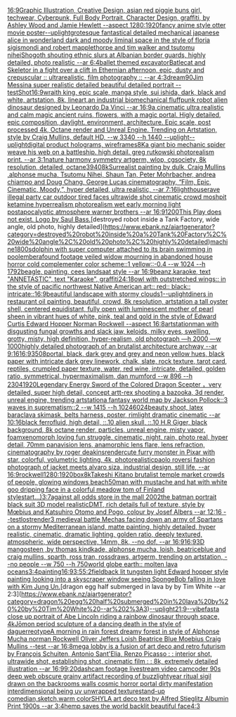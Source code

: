 [16:9](https://www.ebank.nz/aiartgenerator?category=16%3A9)[Graphic Illustration, Creative Design, asian red piggie buns girl, techwear, Cyberpunk, Full Body Portrait, Character Design, graffiti, by Ashley Wood and Jamie Hewlett --aspect 1280:1920](https://www.ebank.nz/aiartgenerator?category=Graphic%20Illustration%2C%20Creative%20Design%2C%20asian%20red%20piggie%20buns%20girl%2C%20techwear%2C%20Cyberpunk%2C%20Full%20Body%20Portrait%2C%20Character%20Design%2C%20graffiti%2C%20by%20Ashley%20Wood%20and%20Jamie%20Hewlett%20--aspect%201280%3A1920)[fancy anime style otter movie poster](https://www.ebank.nz/aiartgenerator?category=fancy%20anime%20style%20otter%20movie%20poster)[--uplight](https://www.ebank.nz/aiartgenerator?category=--uplight)[grotesque fantastical detailed mechanical japanese alice in wonderland dark and moody liminal space in the style of floria sigismondi and robert mapplethorpe and tim walker and tsutomu nihei](https://www.ebank.nz/aiartgenerator?category=grotesque%20fantastical%20detailed%20mechanical%20japanese%20alice%20in%20wonderland%20dark%20and%20moody%20liminal%20space%20in%20the%20style%20of%20floria%20sigismondi%20and%20robert%20mapplethorpe%20and%20tim%20walker%20and%20tsutomu%20nihei)[Shogoth shouting ethnic slurs at Albanian border guards, highly detailed, photo realistic --ar 6:4](https://www.ebank.nz/aiartgenerator?category=Shogoth%20shouting%20ethnic%20slurs%20at%20Albanian%20border%20guards%2C%20highly%20detailed%2C%20photo%20realistic%20--ar%206%3A4)[ballet themed excavator](https://www.ebank.nz/aiartgenerator?category=ballet%20themed%20excavator)[Batlecat and Skeletor in a fight over a clift in Ethernian afternoon, epic,  dusty and crepuscular :: ultrarealistic,  film photography :: --ar 4:3](https://www.ebank.nz/aiartgenerator?category=Batlecat%20and%20Skeletor%20in%20a%20fight%20over%20a%20clift%20in%20Ethernian%20afternoon%2C%20epic%2C%20%20dusty%20and%20crepuscular%20%3A%3A%20ultrarealistic%2C%20%20film%20photography%20%3A%3A%20--ar%204%3A3)[dream](https://www.ebank.nz/aiartgenerator?category=dream)[90](https://www.ebank.nz/aiartgenerator?category=90)[Jim Messina super realistic detailed beautiful detailed portrait --test](https://www.ebank.nz/aiartgenerator?category=Jim%20Messina%20super%20realistic%20detailed%20beautiful%20detailed%20portrait%20--test)[Shot](https://www.ebank.nz/aiartgenerator?category=Shot)[16:9](https://www.ebank.nz/aiartgenerator?category=16%3A9)[wraith king, epic scale, manga style, sui ishida, dark, black and white, artstation, 8k, lineart,](https://www.ebank.nz/aiartgenerator?category=wraith%20king%2C%20epic%20scale%2C%20manga%20style%2C%20sui%20ishida%2C%20dark%2C%20black%20and%20white%2C%20artstation%2C%208k%2C%20lineart%2C)[an industrial biomechanical fluffpunk robot alien dinosaur designed by Leonardo Da Vinci --ar 16:9](https://www.ebank.nz/aiartgenerator?category=an%20industrial%20biomechanical%20fluffpunk%20robot%20alien%20dinosaur%20designed%20by%20Leonardo%20Da%20Vinci%20--ar%2016%3A9)[a cinematic ultra realistic and calm magic ancient ruins, flowers, with a magic portal. Higly detailed, epic composition, daylight. environment, architecture. Epic scale, post processed 4k, Octane render and Unreal Engine. Trending on Artstation, style by Craig Mullins, default HD, --w 3340 --h 1440 --uplight](https://www.ebank.nz/aiartgenerator?category=a%20cinematic%20ultra%20realistic%20and%20calm%20magic%20ancient%20ruins%2C%20flowers%2C%20with%20a%20magic%20portal.%20Higly%20detailed%2C%20epic%20composition%2C%20daylight.%20environment%2C%20architecture.%20Epic%20scale%2C%20post%20processed%204k%2C%20Octane%20render%20and%20Unreal%20Engine.%20Trending%20on%20Artstation%2C%20style%20by%20Craig%20Mullins%2C%20default%20HD%2C%20--w%203340%20--h%201440%20--uplight)[--uplight](https://www.ebank.nz/aiartgenerator?category=--uplight)[digital product holograms, wireframes](https://www.ebank.nz/aiartgenerator?category=digital%20product%20holograms%2C%20wireframes)[8K](https://www.ebank.nz/aiartgenerator?category=8K)[a giant bio mechanic spider weave his web on a battleship. high detail. greg rutkowski photorealism print.  --ar 3:1](https://www.ebank.nz/aiartgenerator?category=a%20giant%20bio%20mechanic%20spider%20weave%20his%20web%20on%20a%20battleship.%20high%20detail.%20greg%20rutkowski%20photorealism%20print.%20%20--ar%203%3A1)[nature harmony symmetry artgerm, wlop, cgsociety, 8k resolution, detailed, octane](https://www.ebank.nz/aiartgenerator?category=nature%20harmony%20symmetry%20artgerm%2C%20wlop%2C%20cgsociety%2C%208k%20resolution%2C%20detailed%2C%20octane)[3940](https://www.ebank.nz/aiartgenerator?category=3940)[8k](https://www.ebank.nz/aiartgenerator?category=8k)[Surrealist painting by dulk, Craig Mullins ,alphonse mucha, Tsutomu Nihei, Shaun Tan, Peter Mohrbacher, andrea chiampo and Doug Chang, George Lucas cinematography, “Film, Epic, Cinematic, Moody,”, hyper detailed, ultra realistic, --ar 7:16](https://www.ebank.nz/aiartgenerator?category=Surrealist%20painting%20by%20dulk%2C%20Craig%20Mullins%20%2Calphonse%20mucha%2C%20Tsutomu%20Nihei%2C%20Shaun%20Tan%2C%20Peter%20Mohrbacher%2C%20andrea%20chiampo%20and%20Doug%20Chang%2C%20George%20Lucas%20cinematography%2C%20%E2%80%9CFilm%2C%20Epic%2C%20Cinematic%2C%20Moody%2C%E2%80%9D%2C%20hyper%20detailed%2C%20ultra%20realistic%2C%20--ar%207%3A16)[lighthouse](https://www.ebank.nz/aiartgenerator?category=lighthouse)[rave illegal party car outdoor tired faces ultrawide shot cinematic crowd moshpit ketamine hyperrealism photorealism wet early morning light postapocalyptic atmosphere warner brothers  --ar 16:9](https://www.ebank.nz/aiartgenerator?category=rave%20illegal%20party%20car%20outdoor%20tired%20faces%20ultrawide%20shot%20cinematic%20crowd%20moshpit%20ketamine%20hyperrealism%20photorealism%20wet%20early%20morning%20light%20postapocalyptic%20atmosphere%20warner%20brothers%20%20--ar%2016%3A9)[1200](https://www.ebank.nz/aiartgenerator?category=1200)[This Play does not exist. Logo by Saul Bass.](https://www.ebank.nz/aiartgenerator?category=This%20Play%20does%20not%20exist.%20Logo%20by%20Saul%20Bass.)[destroyed robot inside a Tank Factory, wide angle, old photo, highly detailed](https://www.ebank.nz/aiartgenerator?category=destroyed%20robot%20inside%20a%20Tank%20Factory%2C%20wide%20angle%2C%20old%20photo%2C%20highly%20detailed)[machine](https://www.ebank.nz/aiartgenerator?category=machine)[1800s](https://www.ebank.nz/aiartgenerator?category=1800s)[dolphin with super computer attached to its brain swimming in pool](https://www.ebank.nz/aiartgenerator?category=dolphin%20with%20super%20computer%20attached%20to%20its%20brain%20swimming%20in%20pool)[embera](https://www.ebank.nz/aiartgenerator?category=embera)[found footage veiled widow mourning in abandoned house horror cold complementer color scheme::1 yellow::-0.4 --w 1024 --h 1792](https://www.ebank.nz/aiartgenerator?category=found%20footage%20veiled%20widow%20mourning%20in%20abandoned%20house%20horror%20cold%20complementer%20color%20scheme%3A%3A1%20yellow%3A%3A-0.4%20--w%201024%20--h%201792)[beagle, painting, cees landsaat style --ar 16:9](https://www.ebank.nz/aiartgenerator?category=beagle%2C%20painting%2C%20cees%20landsaat%20style%20--ar%2016%3A9)[beanz,karaoke, text "ANNETASTIC", text "Karaoke", graffiti](https://www.ebank.nz/aiartgenerator?category=beanz%2Ckaraoke%2C%20text%20%22ANNETASTIC%22%2C%20text%20%22Karaoke%22%2C%20graffiti)[24:18](https://www.ebank.nz/aiartgenerator?category=24%3A18)[owl with outstretched wings:: in the style of pacific northwest Native American art:: red:: black:: intricate::](https://www.ebank.nz/aiartgenerator?category=owl%20with%20outstretched%20wings%3A%3A%20in%20the%20style%20of%20pacific%20northwest%20Native%20American%20art%3A%3A%20red%3A%3A%20black%3A%3A%20intricate%3A%3A)[16:9](https://www.ebank.nz/aiartgenerator?category=16%3A9)[beautiful landscape with stormy clouds](https://www.ebank.nz/aiartgenerator?category=beautiful%20landscape%20with%20stormy%20clouds)[1](https://www.ebank.nz/aiartgenerator?category=1)[--uplight](https://www.ebank.nz/aiartgenerator?category=--uplight)[diners in restaurant oil painting, beautiful, crowd, 8k resolution, artstation a tall oyster shell, centered equidistant, fully open with luminescent mother of pearl sheen in vibrant hues of white, pink, teal and gold  in the style of Edward Curtis Edward Hopper Norman Rockwell --aspect 16:8](https://www.ebank.nz/aiartgenerator?category=diners%20in%20restaurant%20oil%20painting%2C%20beautiful%2C%20crowd%2C%208k%20resolution%2C%20artstation%20a%20tall%20oyster%20shell%2C%20centered%20equidistant%2C%20fully%20open%20with%20luminescent%20mother%20of%20pearl%20sheen%20in%20vibrant%20hues%20of%20white%2C%20pink%2C%20teal%20and%20gold%20%20in%20the%20style%20of%20Edward%20Curtis%20Edward%20Hopper%20Norman%20Rockwell%20--aspect%2016%3A8)[artstation](https://www.ebank.nz/aiartgenerator?category=artstation)[man with disgusting fungal growths and slack jaw, keloids, milky eyes, swelling, grotty, misty, high definition, hyper-realism, old photograph —h 2000 —w 1000](https://www.ebank.nz/aiartgenerator?category=man%20with%20disgusting%20fungal%20growths%20and%20slack%20jaw%2C%20keloids%2C%20milky%20eyes%2C%20swelling%2C%20grotty%2C%20misty%2C%20high%20definition%2C%20hyper-realism%2C%20old%20photograph%20%E2%80%94h%202000%20%E2%80%94w%201000)[highly detailed photograph of an brutalist architecture archway --ar 9:16](https://www.ebank.nz/aiartgenerator?category=highly%20detailed%20photograph%20of%20an%20brutalist%20architecture%20archway%20--ar%209%3A16)[16:9](https://www.ebank.nz/aiartgenerator?category=16%3A9)[350](https://www.ebank.nz/aiartgenerator?category=350)[8](https://www.ebank.nz/aiartgenerator?category=8)[portal, black, dark grey and grey and neon yellow hues, black paper with intricate dark grey linework, chalk, slate, rock texture, tarot card, reptiles, crumpled paper texture, water, red wine, intricate, detailed, golden ratio, symmetrical, hypermaximalism, dan mumford  --w 896  --h 2304](https://www.ebank.nz/aiartgenerator?category=portal%2C%20black%2C%20dark%20grey%20and%20grey%20and%20neon%20yellow%20hues%2C%20black%20paper%20with%20intricate%20dark%20grey%20linework%2C%20chalk%2C%20slate%2C%20rock%20texture%2C%20tarot%20card%2C%20reptiles%2C%20crumpled%20paper%20texture%2C%20water%2C%20red%20wine%2C%20intricate%2C%20detailed%2C%20golden%20ratio%2C%20symmetrical%2C%20hypermaximalism%2C%20dan%20mumford%20%20--w%20896%20%20--h%202304)[1920](https://www.ebank.nz/aiartgenerator?category=1920)[Legendary Energy Sword of the Colored Dragon Scepter ，very detailed, super high detail, concept art](https://www.ebank.nz/aiartgenerator?category=Legendary%20Energy%20Sword%20of%20the%20Colored%20Dragon%20Scepter%20%EF%BC%8Cvery%20detailed%2C%20super%20high%20detail%2C%20concept%20art)[t-rex shooting a bazooka, 3d render, unreal engine, trending artstation](https://www.ebank.nz/aiartgenerator?category=t-rex%20shooting%20a%20bazooka%2C%203d%20render%2C%20unreal%20engine%2C%20trending%20artstation)[a fantasy world map by Jackson Pollock::3 waves in suprematism::2 --w 1415 --h 1024](https://www.ebank.nz/aiartgenerator?category=a%20fantasy%20world%20map%20by%20Jackson%20Pollock%3A%3A3%20waves%20in%20suprematism%3A%3A2%20--w%201415%20--h%201024)[6024](https://www.ebank.nz/aiartgenerator?category=6024)[beauty shoot, latex baraclava skimask, belts harness, poster, rimlight dramatic cinematic --ar 10:16](https://www.ebank.nz/aiartgenerator?category=beauty%20shoot%2C%20latex%20baraclava%20skimask%2C%20belts%20harness%2C%20poster%2C%20rimlight%20dramatic%20cinematic%20--ar%2010%3A16)[black ferrofluid, high detail, ::.10 alien skull, ::.10 H.R Giger, black background, 8k octane render, particles, unreal engine, misty vapor, foam](https://www.ebank.nz/aiartgenerator?category=black%20ferrofluid%2C%20high%20detail%2C%20%3A%3A.10%20alien%20skull%2C%20%3A%3A.10%20H.R%20Giger%2C%20black%20background%2C%208k%20octane%20render%2C%20particles%2C%20unreal%20engine%2C%20misty%20vapor%2C%20foam)[xenomorph loving fun struggle, cinematic, night, rain, photo real, hyper detail, 70mm panavision lens, anamorphic lens flare, lens refraction, cinematography by roger deakins](https://www.ebank.nz/aiartgenerator?category=xenomorph%20loving%20fun%20struggle%2C%20cinematic%2C%20night%2C%20rain%2C%20photo%20real%2C%20hyper%20detail%2C%2070mm%20panavision%20lens%2C%20anamorphic%20lens%20flare%2C%20lens%20refraction%2C%20cinematography%20by%20roger%20deakins)[render](https://www.ebank.nz/aiartgenerator?category=render)[cute furry monster in Pixar with star, colorful, volumetric lighting, 4k, photorealistic](https://www.ebank.nz/aiartgenerator?category=cute%20furry%20monster%20in%20Pixar%20with%20star%2C%20colorful%2C%20volumetric%20lighting%2C%204k%2C%20photorealistic)[paolo roversi fashion photograph of jacket meets alvaro siza, industrial design, still life, --ar 16:9](https://www.ebank.nz/aiartgenerator?category=paolo%20roversi%20fashion%20photograph%20of%20jacket%20meets%20alvaro%20siza%2C%20industrial%20design%2C%20still%20life%2C%20--ar%2016%3A9)[rockwell](https://www.ebank.nz/aiartgenerator?category=rockwell)[1280:1920](https://www.ebank.nz/aiartgenerator?category=1280%3A1920)[box](https://www.ebank.nz/aiartgenerator?category=box)[8k](https://www.ebank.nz/aiartgenerator?category=8k)[Takeshi Kitano brutalist temple market crowds of people, glowing windows beach](https://www.ebank.nz/aiartgenerator?category=Takeshi%20Kitano%20brutalist%20temple%20market%20crowds%20of%20people%2C%20glowing%20windows%20beach)[50](https://www.ebank.nz/aiartgenerator?category=50)[man with mustache and hat with white goo dripping face in a colorful meadow tom of Finland style](https://www.ebank.nz/aiartgenerator?category=man%20with%20mustache%20and%20hat%20with%20white%20goo%20dripping%20face%20in%20a%20colorful%20meadow%20tom%20of%20Finland%20style)[start...)](https://www.ebank.nz/aiartgenerator?category=start...%29)[3:7](https://www.ebank.nz/aiartgenerator?category=3%3A7)[against all odds store in the mall 2002](https://www.ebank.nz/aiartgenerator?category=against%20all%20odds%20store%20in%20the%20mall%202002)[the batman portrait black suit 3D model realistic](https://www.ebank.nz/aiartgenerator?category=the%20batman%20portrait%20black%20suit%203D%20model%20realistic)[DMT,  rich details full of texture, style by Mœbius and Katsuhiro Otomo and Pogo, colour by Josef Albers --ar 12:16 --test](https://www.ebank.nz/aiartgenerator?category=DMT%2C%20%20rich%20details%20full%20of%20texture%2C%20style%20by%20M%C5%93bius%20and%20Katsuhiro%20Otomo%20and%20Pogo%2C%20colour%20by%20Josef%20Albers%20--ar%2012%3A16%20--test)[lost](https://www.ebank.nz/aiartgenerator?category=lost)[render](https://www.ebank.nz/aiartgenerator?category=render)[3 medieval battle Mechas facing down an army of Spartans on a stormy Mediterranean island, matte painting, highly detailed, hyper realistic, cinematic, dramatic lighting, golden ratio, deeply textured, atmospheric, wide perspective, 14mm, 8k, --no dof, --ar 16:9](https://www.ebank.nz/aiartgenerator?category=3%20medieval%20battle%20Mechas%20facing%20down%20an%20army%20of%20Spartans%20on%20a%20stormy%20Mediterranean%20island%2C%20matte%20painting%2C%20highly%20detailed%2C%20hyper%20realistic%2C%20cinematic%2C%20dramatic%20lighting%2C%20golden%20ratio%2C%20deeply%20textured%2C%20atmospheric%2C%20wide%20perspective%2C%2014mm%2C%208k%2C%20--no%20dof%2C%20--ar%2016%3A9)[16:9](https://www.ebank.nz/aiartgenerator?category=16%3A9)[3D mangosteen ,by thomas kindkade, alphonse mucha, loish, beatriceblue and craig mullins, sparth, ross tran, rossdraws, artgerm, trending on artstation, --no people --w 750 --h 750](https://www.ebank.nz/aiartgenerator?category=3D%20mangosteen%20%2Cby%20thomas%20kindkade%2C%20alphonse%20mucha%2C%20loish%2C%20beatriceblue%20and%20craig%20mullins%2C%20sparth%2C%20ross%20tran%2C%20rossdraws%2C%20artgerm%2C%20trending%20on%20artstation%2C%20--no%20people%20--w%20750%20--h%20750)[world globe earth:: molten lava oceans](https://www.ebank.nz/aiartgenerator?category=world%20globe%20earth%3A%3A%20molten%20lava%20oceans)[3:4](https://www.ebank.nz/aiartgenerator?category=3%3A4)[painting](https://www.ebank.nz/aiartgenerator?category=painting)[16:9](https://www.ebank.nz/aiartgenerator?category=16%3A9)[3:5](https://www.ebank.nz/aiartgenerator?category=3%3A5)[5:2](https://www.ebank.nz/aiartgenerator?category=5%3A2)[field](https://www.ebank.nz/aiartgenerator?category=field)[back lit tungsten light Edward hopper style painting looking into a skyscraper window seeing SpongeBob falling in love with Kim Jung Un.](https://www.ebank.nz/aiartgenerator?category=back%20lit%20tungsten%20light%20Edward%20hopper%20style%20painting%20looking%20into%20a%20skyscraper%20window%20seeing%20SpongeBob%20falling%20in%20love%20with%20Kim%20Jung%20Un.)[dragon egg half submerged in lava by  by Tim White --ar 2:3](https://www.ebank.nz/aiartgenerator?category=dragon%20egg%20half%20submerged%20in%20lava%20by%20%20by%20Tim%20White%20--ar%202%3A3)[--uplight](https://www.ebank.nz/aiartgenerator?category=--uplight)[21:9](https://www.ebank.nz/aiartgenerator?category=21%3A9)[--vibefast](https://www.ebank.nz/aiartgenerator?category=--vibefast)[a close up portrait of Abe Lincoln riding a rainbow dinosaur through space, 4k](https://www.ebank.nz/aiartgenerator?category=a%20close%20up%20portrait%20of%20Abe%20Lincoln%20riding%20a%20rainbow%20dinosaur%20through%20space%2C%204k)[Jōmon period sculpture of a dancing death in the style of daguerreotype](https://www.ebank.nz/aiartgenerator?category=J%C5%8Dmon%20period%20sculpture%20of%20a%20dancing%20death%20in%20the%20style%20of%20daguerreotype)[A morning in rain forest dreamy forest in style of Alphonse Mucha norman Rockwell Oliver Jeffers Loish Beatrice Blue Moebius Craig Mullins --test --ar 16:8](https://www.ebank.nz/aiartgenerator?category=A%20morning%20in%20rain%20forest%20dreamy%20forest%20in%20style%20of%20Alphonse%20Mucha%20norman%20Rockwell%20Oliver%20Jeffers%20Loish%20Beatrice%20Blue%20Moebius%20Craig%20Mullins%20--test%20--ar%2016%3A8)[mega lobby  is a fusion of art deco and retro futurism by François Schuiten, Antonio Sant'Elia, Renzo Picasso : : interior shot, ultrawide shot, establishing shot, cinematic film : : 8k, extremely detailed illustration --ar 16:9](https://www.ebank.nz/aiartgenerator?category=mega%20lobby%20%20is%20a%20fusion%20of%20art%20deco%20and%20retro%20futurism%20by%20Fran%C3%A7ois%20Schuiten%2C%20Antonio%20Sant%27Elia%2C%20Renzo%20Picasso%20%3A%20%3A%20interior%20shot%2C%20ultrawide%20shot%2C%20establishing%20shot%2C%20cinematic%20film%20%3A%20%3A%208k%2C%20extremely%20detailed%20illustration%20--ar%2016%3A9)[9:20](https://www.ebank.nz/aiartgenerator?category=9%3A20)[dashcam footage livestream video camcoder 90s deep web obscure grainy artifact recording of buzzlightyear ritual sigil drawn on the backrooms walls cosmic horror portal dirty manifestation interdimensional being uv unwrapped texture](https://www.ebank.nz/aiartgenerator?category=dashcam%20footage%20livestream%20video%20camcoder%2090s%20deep%20web%20obscure%20grainy%20artifact%20recording%20of%20buzzlightyear%20ritual%20sigil%20drawn%20on%20the%20backrooms%20walls%20cosmic%20horror%20portal%20dirty%20manifestation%20interdimensional%20being%20uv%20unwrapped%20texture)[stand-up comedian,sketch,warm color](https://www.ebank.nz/aiartgenerator?category=stand-up%20comedian%2Csketch%2Cwarm%20color)[SHYLA art deco text by Alfred Stieglitz Albumin Print 1900s --ar 3:4](https://www.ebank.nz/aiartgenerator?category=SHYLA%20art%20deco%20text%20by%20Alfred%20Stieglitz%20Albumin%20Print%201900s%20--ar%203%3A4)[hemp saves the world backlit beautiful face](https://www.ebank.nz/aiartgenerator?category=hemp%20saves%20the%20world%20backlit%20beautiful%20face)[4:3](https://www.ebank.nz/aiartgenerator?category=4%3A3)